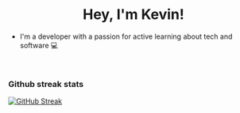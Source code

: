 
# <center> Hey, I'm Kevin! </center>

- I'm a developer with a passion for active learning about tech and software 💻 

‎ 
‎ 

### Github streak stats
[![GitHub Streak](https://streak-stats.demolab.com/?user=underdough&theme=black_ice&mode=weekly)](https://git.io/streak-stats)


